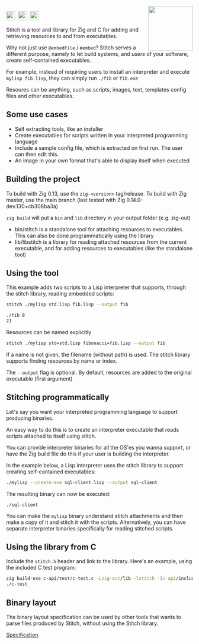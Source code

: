 <img align="right" height="120" src="https://user-images.githubusercontent.com/34946442/232327201-294224c2-8502-423b-b2cb-663ca88ccfc1.png">

<img src="https://user-images.githubusercontent.com/34946442/230613201-60de5adc-6304-4f18-84d9-d36bb46fdc1f.svg" width="24" height="24">&nbsp;
<img src="https://user-images.githubusercontent.com/34946442/230613198-ca5c938a-613b-412f-8d97-8ce8f19aeb1f.svg" width="24" height="24">&nbsp;
<img src="https://user-images.githubusercontent.com/34946442/230613203-858cb471-2859-4e6e-8ef9-61b03c36c085.svg" width="24" height="24">

Stitch is a tool and library for Zig and C for adding and retrieving resources to and from executables.

Why not just use `@embedFile` / `#embed`? Stitch serves a different purpose, namely to let build systems, and *users* of your software, create self-contained executables.

For example, instead of requiring users to install an interpreter and execute `mylisp fib.lisp`, they can simply run `./fib` or `fib.exe`

Resoures can be anything, such as scripts, images, text, templates config files and other executables.

## Some use cases
* Self extracting tools, like an installer
* Create executables for scripts written in your interpreted programming language
* Include a sample config file, which is extracted on first run. The user can then edit this.
* An image in your own format that's able to display itself when executed

## Building the project
To build with Zig 0.13, use the `zig-<version>` tag/release.
To build with Zig master, use the main branch (last tested with Zig 0.14.0-dev.130+cb308ba3a)

`zig build` will put a `bin` and `lib` directory in your output folder (e.g. zig-out)

* bin/stitch is a standalone tool for attaching resources to executables. This can also be done programmatically using the library
* lib/libstitch is a library for reading attached resources from the current executable, and for adding resources to executables (like the standalone tool)

## Using the tool

This example adds two scripts to a Lisp interpreter that supports, through the stitch library, reading embedded scripts:

```bash
stitch ./mylisp std.lisp fib.lisp --output fib

./fib 8
21
```

Resources can be named explicitly

```bash
stitch ./mylisp std=std.lisp fibonacci=fib.lisp --output fib
```

If a name is not given, the filename (without path) is used. The stitch library supports finding resources by name or index.

The `--output` flag is optional. By default, resources are added to the original executable (first argument)
## Stitching programmatically
Let's say you want your interpreted programming language to support producing binaries.

An easy way to do this is to create an interpreter executable that reads scripts attached to itself using stitch.

You can provide interpreter binaries for all the OS'es you wanna support, or have the Zig build file do this if your user is building the interpreter.

In the example below, a Lisp interpreter uses the stitch library to support creating self-contained executables:

```bash
./mylisp --create-exe sql-client.lisp --output sql-client
```
The resulting binary can now be executed:

```
./sql-client
```

You can make the `mylisp` binary understand stitch attachments and then make a copy of it and stitch it with the scripts. Alternatively, you can have separate interpreter binaries specifically for reading stitched scripts.
## Using the library from C

Include the `stitch.h` header and link to the library. Here's an example, using the included C test program:

```bash
zig build-exe c-api/test/c-test.c -Lzig-out/lib -lstitch -Ic-api/include
./c-test
```

## Binary layout

The binary layout specification can be used by other tools that wants to parse files produced by Stitch, without using the Stitch library.

[Specification](spec/README.md)
